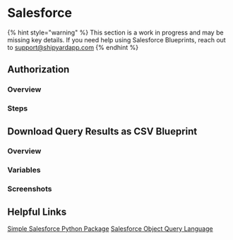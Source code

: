 # Salesforce

{% hint style="warning" %}
This section is a work in progress and may be missing key details. If you need help using Salesforce Blueprints, reach out to support@shipyardapp.com
{% endhint %}

## Authorization

### Overview

### Steps

## Download Query Results as CSV Blueprint

### Overview

### Variables

### Screenshots

## Helpful Links

[Simple Salesforce Python Package](https://github.com/simple-salesforce/simple-salesforce)
[Salesforce Object Query Language](https://developer.salesforce.com/docs/atlas.en-us.soql_sosl.meta/soql_sosl/sforce_api_calls_soql.htm)

